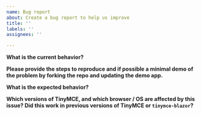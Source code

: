 ```yaml
---
name: Bug report
about: Create a bug report to help us improve
title: ''
labels: ''
assignees: ''

---
```


**What is the current behavior?**

**Please provide the steps to reproduce and if possible a minimal demo of the problem by forking the repo and updating the demo app.**

**What is the expected behavior?**

**Which versions of TinyMCE, and which browser / OS are affected by this issue? Did this work in previous versions of TinyMCE or `tinymce-blazor`?**
